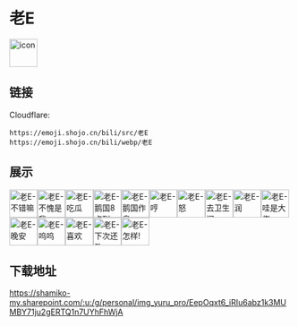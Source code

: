 # 老E
<img src="https://emoji.shojo.cn/bili/src/老E/icon.png" width="50" height="50" alt="icon">

## 链接
Cloudflare:
```
https://emoji.shojo.cn/bili/src/老E
https://emoji.shojo.cn/bili/webp/老E
```
## 展示
<img src="https://emoji.shojo.cn/bili/src/老E/老E-不错嘛.png" width="50" height="50" alt="老E-不错嘛"><img src="https://emoji.shojo.cn/bili/src/老E/老E-不愧是我.png" width="50" height="50" alt="老E-不愧是我"><img src="https://emoji.shojo.cn/bili/src/老E/老E-吃瓜.png" width="50" height="50" alt="老E-吃瓜"><img src="https://emoji.shojo.cn/bili/src/老E/老E-鹅国8点到.png" width="50" height="50" alt="老E-鹅国8点到"><img src="https://emoji.shojo.cn/bili/src/老E/老E-鹅国作息.png" width="50" height="50" alt="老E-鹅国作息"><img src="https://emoji.shojo.cn/bili/src/老E/老E-哼.png" width="50" height="50" alt="老E-哼"><img src="https://emoji.shojo.cn/bili/src/老E/老E-怒.png" width="50" height="50" alt="老E-怒"><img src="https://emoji.shojo.cn/bili/src/老E/老E-去卫生间.png" width="50" height="50" alt="老E-去卫生间"><img src="https://emoji.shojo.cn/bili/src/老E/老E-润.png" width="50" height="50" alt="老E-润"><img src="https://emoji.shojo.cn/bili/src/老E/老E-哇是大佬.png" width="50" height="50" alt="老E-哇是大佬"><img src="https://emoji.shojo.cn/bili/src/老E/老E-晚安.png" width="50" height="50" alt="老E-晚安"><img src="https://emoji.shojo.cn/bili/src/老E/老E-呜呜.png" width="50" height="50" alt="老E-呜呜"><img src="https://emoji.shojo.cn/bili/src/老E/老E-喜欢.png" width="50" height="50" alt="老E-喜欢"><img src="https://emoji.shojo.cn/bili/src/老E/老E-下次还敢.png" width="50" height="50" alt="老E-下次还敢"><img src="https://emoji.shojo.cn/bili/src/老E/老E-怎样!.png" width="50" height="50" alt="老E-怎样!">

## 下载地址

https://shamiko-my.sharepoint.com/:u:/g/personal/img_yuru_pro/EepOqxt6_iRIu6abz1k3MUMBY71ju2gERTQ1n7UYhFhWjA